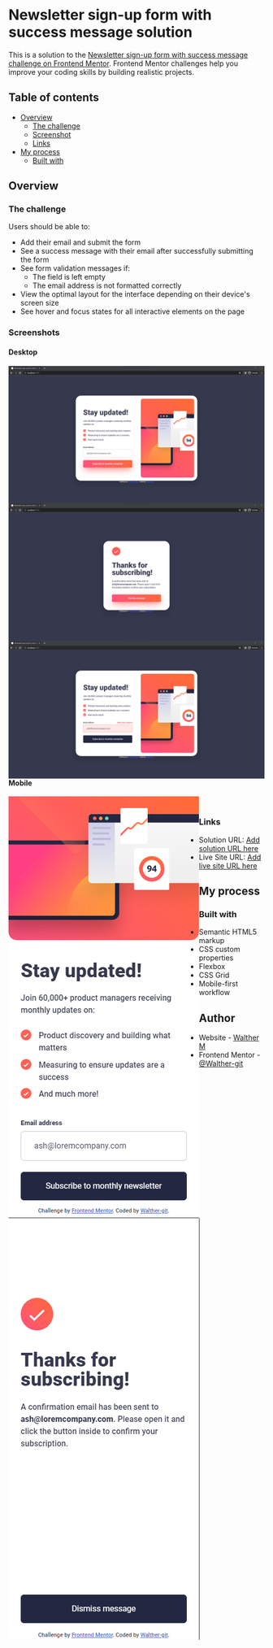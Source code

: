 # Newsletter sign-up form with success message solution

This is a solution to the [Newsletter sign-up form with success message challenge on Frontend Mentor](https://www.frontendmentor.io/challenges/newsletter-signup-form-with-success-message-3FC1AZbNrv). Frontend Mentor challenges help you improve your coding skills by building realistic projects. 

## Table of contents

- [Overview](#overview)
  - [The challenge](#the-challenge)
  - [Screenshot](#screenshot)
  - [Links](#links)
- [My process](#my-process)
  - [Built with](#built-with)
## Overview

### The challenge

Users should be able to:

- Add their email and submit the form
- See a success message with their email after successfully submitting the form
- See form validation messages if:
  - The field is left empty
  - The email address is not formatted correctly
- View the optimal layout for the interface depending on their device's screen size
- See hover and focus states for all interactive elements on the page

### Screenshots

#### Desktop
<img align="left" alt="Screen" src="https://raw.githubusercontent.com/Walther-git/Newsletter-sign-up-form-with-success-message/main/screenshots/desktop-hover.png">

<img align="left" alt="Screen" src="https://raw.githubusercontent.com/Walther-git/Newsletter-sign-up-form-with-success-message/main/screenshots/desktop-succes.png">

<img align="left" alt="Screen" src="https://raw.githubusercontent.com/Walther-git/Newsletter-sign-up-form-with-success-message/main/screenshots/desktop-valid.png">

<br>

#### Mobile

<img align="left" alt="Screen" src="https://raw.githubusercontent.com/Walther-git/Newsletter-sign-up-form-with-success-message/main/screenshots/mobile.png">

<img align="left" alt="Screen" src="https://raw.githubusercontent.com/Walther-git/Newsletter-sign-up-form-with-success-message/main/screenshots/mobile-succes.png">

<br>



### Links

- Solution URL: [Add solution URL here](https://your-solution-url.com)
- Live Site URL: [Add live site URL here](https://walther-git.github.io/Newsletter-sign-up-form-with-success-message/)

## My process

### Built with

- Semantic HTML5 markup
- CSS custom properties
- Flexbox
- CSS Grid
- Mobile-first workflow

## Author

- Website - [Walther M](https://github.com/Walther-git)
- Frontend Mentor - [@Walther-git](https://www.frontendmentor.io/profile/Walther-git)
